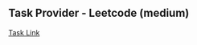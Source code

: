 ## Task Provider - Leetcode (medium)

[Task Link](https://leetcode.com/problems/debounce/description/)